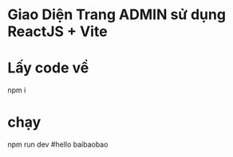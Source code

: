 # Giao Diện Trang ADMIN sử dụng ReactJS + Vite

# Lấy code về
npm i

# chạy
npm run dev
#hello
baibaobao